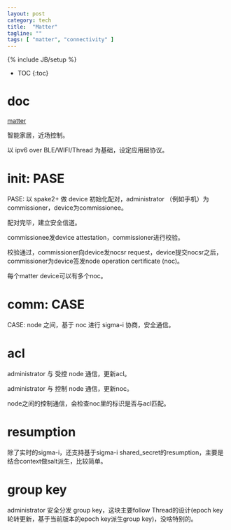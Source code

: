 ```yaml
---
layout: post
category: tech
title:  "Matter"
tagline: ""
tags: [ "matter", "connectivity" ] 
---
```

{% include JB/setup %}

* TOC
{:toc}

# doc 

[matter](https://github.com/project-chip/connectedhomeip)

智能家居，近场控制。

以 ipv6 over BLE/WIFI/Thread 为基础，设定应用层协议。

# init: PASE

PASE: 以 spake2+ 做 device 初始化配对，administrator （例如手机）为commissioner，device为commissionee。

配对完毕，建立安全信道。

commissionee发device attestation，commissioner进行校验。

校验通过，commissioner向device发nocsr request，device提交nocsr之后，commissioner为device签发node operation certificate (noc)。

每个matter device可以有多个noc。

# comm: CASE

CASE: node 之间，基于 noc 进行 sigma-i 协商，安全通信。

# acl

administrator 与 受控 node  通信，更新acl。

administrator 与 控制 node 通信，更新noc。

node之间的控制通信，会检查noc里的标识是否与acl匹配。

# resumption

除了实时的sigma-i，还支持基于sigma-i shared_secret的resumption，主要是结合context做salt派生，比较简单。

# group key

administrator 安全分发 group key，这块主要follow Thread的设计(epoch key轮转更新，基于当前版本的epoch key派生group key)，没啥特别的。
